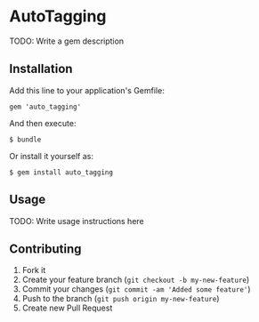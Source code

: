 # AutoTagging

TODO: Write a gem description

## Installation

Add this line to your application's Gemfile:

    gem 'auto_tagging'

And then execute:

    $ bundle

Or install it yourself as:

    $ gem install auto_tagging

## Usage

TODO: Write usage instructions here

## Contributing

1. Fork it
2. Create your feature branch (`git checkout -b my-new-feature`)
3. Commit your changes (`git commit -am 'Added some feature'`)
4. Push to the branch (`git push origin my-new-feature`)
5. Create new Pull Request
